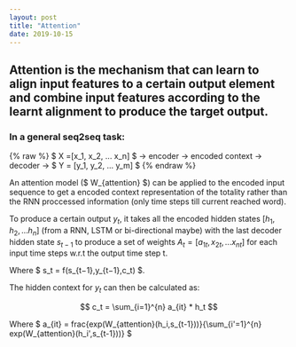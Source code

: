 ```yaml
---
layout: post
title: "Attention"
date: 2019-10-15
---
```


## Attention is the mechanism that can learn to align input features to a certain output element and combine input features according to the learnt alignment to produce the target output.

### In a general seq2seq task: 

{% raw %}
  $ X =[x_1, x_2, ... x_n] $ -> encoder -> encoded context -> decoder -> $ Y = [y_1, y_2, ... y_m] $
{% endraw %}

An attention model ($ W_{attention} $) can be applied to the encoded input sequence to get a encoded context representation of the totality rather than the RNN proccessed information (only time steps till current reached word).

To produce a certain output $y_t$, it takes all the encoded hidden states $[h_1, h_2, ... h_n]$ (from a RNN, LSTM or bi-directional maybe) with the last decoder hidden state  $s_{t-1}$ to produce a set of weights $A_t =[a_{1t}, x_{2t}, ... x_{nt}]$ for each input time steps w.r.t the output time step t.

Where $ s_t = f(s_{t−1},y_{t−1},c_t) $.

The hidden context for $y_t$ can then be calculated as:

$$ c_t = \sum_{i=1}^{n} a_{it} * h_t $$

Where $ a_{it} = frac{exp(W_{attention}(h_i,s_{t-1}))}{\sum_{i'=1}^{n} exp(W_{attention}(h_i',s_{t-1}))} $
